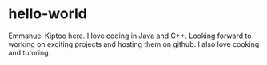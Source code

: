 # hello-world
Emmanuel Kiptoo here. I love coding in Java and C++. Looking forward to working on exciting projects and hosting them on github. I also  love cooking and tutoring.
